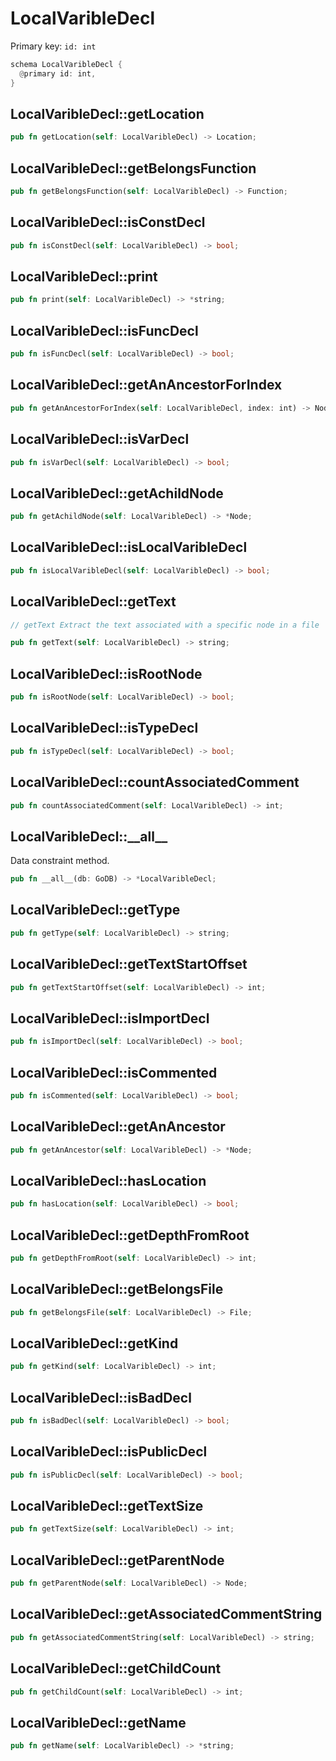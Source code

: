 # LocalVaribleDecl

Primary key: `id: int`

```rust
schema LocalVaribleDecl {
  @primary id: int,
}
```
## LocalVaribleDecl::getLocation

```rust
pub fn getLocation(self: LocalVaribleDecl) -> Location;
```
## LocalVaribleDecl::getBelongsFunction

```rust
pub fn getBelongsFunction(self: LocalVaribleDecl) -> Function;
```
## LocalVaribleDecl::isConstDecl

```rust
pub fn isConstDecl(self: LocalVaribleDecl) -> bool;
```
## LocalVaribleDecl::print

```rust
pub fn print(self: LocalVaribleDecl) -> *string;
```
## LocalVaribleDecl::isFuncDecl

```rust
pub fn isFuncDecl(self: LocalVaribleDecl) -> bool;
```
## LocalVaribleDecl::getAnAncestorForIndex

```rust
pub fn getAnAncestorForIndex(self: LocalVaribleDecl, index: int) -> Node;
```
## LocalVaribleDecl::isVarDecl

```rust
pub fn isVarDecl(self: LocalVaribleDecl) -> bool;
```
## LocalVaribleDecl::getAchildNode

```rust
pub fn getAchildNode(self: LocalVaribleDecl) -> *Node;
```
## LocalVaribleDecl::isLocalVaribleDecl

```rust
pub fn isLocalVaribleDecl(self: LocalVaribleDecl) -> bool;
```
## LocalVaribleDecl::getText

```java
// getText Extract the text associated with a specific node in a file
```
```rust
pub fn getText(self: LocalVaribleDecl) -> string;
```
## LocalVaribleDecl::isRootNode

```rust
pub fn isRootNode(self: LocalVaribleDecl) -> bool;
```
## LocalVaribleDecl::isTypeDecl

```rust
pub fn isTypeDecl(self: LocalVaribleDecl) -> bool;
```
## LocalVaribleDecl::countAssociatedComment

```rust
pub fn countAssociatedComment(self: LocalVaribleDecl) -> int;
```
## LocalVaribleDecl::\_\_all\_\_

Data constraint method.

```rust
pub fn __all__(db: GoDB) -> *LocalVaribleDecl;
```
## LocalVaribleDecl::getType

```rust
pub fn getType(self: LocalVaribleDecl) -> string;
```
## LocalVaribleDecl::getTextStartOffset

```rust
pub fn getTextStartOffset(self: LocalVaribleDecl) -> int;
```
## LocalVaribleDecl::isImportDecl

```rust
pub fn isImportDecl(self: LocalVaribleDecl) -> bool;
```
## LocalVaribleDecl::isCommented

```rust
pub fn isCommented(self: LocalVaribleDecl) -> bool;
```
## LocalVaribleDecl::getAnAncestor

```rust
pub fn getAnAncestor(self: LocalVaribleDecl) -> *Node;
```
## LocalVaribleDecl::hasLocation

```rust
pub fn hasLocation(self: LocalVaribleDecl) -> bool;
```
## LocalVaribleDecl::getDepthFromRoot

```rust
pub fn getDepthFromRoot(self: LocalVaribleDecl) -> int;
```
## LocalVaribleDecl::getBelongsFile

```rust
pub fn getBelongsFile(self: LocalVaribleDecl) -> File;
```
## LocalVaribleDecl::getKind

```rust
pub fn getKind(self: LocalVaribleDecl) -> int;
```
## LocalVaribleDecl::isBadDecl

```rust
pub fn isBadDecl(self: LocalVaribleDecl) -> bool;
```
## LocalVaribleDecl::isPublicDecl

```rust
pub fn isPublicDecl(self: LocalVaribleDecl) -> bool;
```
## LocalVaribleDecl::getTextSize

```rust
pub fn getTextSize(self: LocalVaribleDecl) -> int;
```
## LocalVaribleDecl::getParentNode

```rust
pub fn getParentNode(self: LocalVaribleDecl) -> Node;
```
## LocalVaribleDecl::getAssociatedCommentString

```rust
pub fn getAssociatedCommentString(self: LocalVaribleDecl) -> string;
```
## LocalVaribleDecl::getChildCount

```rust
pub fn getChildCount(self: LocalVaribleDecl) -> int;
```
## LocalVaribleDecl::getName

```rust
pub fn getName(self: LocalVaribleDecl) -> *string;
```

